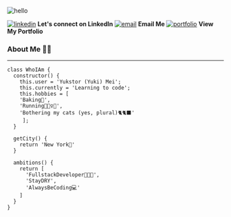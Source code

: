 ![hello](https://img.icons8.com/doodle/150/000000/hello--v1.png)

[![linkedin](https://img.icons8.com/clouds/60/000000/linkedin.png)][1] **Let's connect on LinkedIn**
[![email](https://img.icons8.com/clouds/60/000000/new-post.png)][2] **Email Me**
[![portfolio](https://img.icons8.com/clouds/60/000000/domain.png)][3] **View My Portfolio**

### About Me 👋🏼
---
```
class WhoIAm {
  constructor() {
    this.user = 'Yukstor (Yuki) Mei';
    this.currently = 'Learning to code';
    this.hobbies = [
	'Baking🍰',
	'Running🏃🏻‍♀️💨',
	'Bothering my cats (yes, plural)🐈🐈‍⬛'
     ];
  }
  
  getCity() {
    return 'New York🗽'
  }
  
  ambitions() {
    return [
      'FullstackDeveloper👩🏻‍💻',
      'StayDRY',
      'AlwaysBeCoding💻'
    ]
  }  
}
```
   
[1]: https://www.linkedin.com/in/yukstor-mei/
[2]: mailto:yukstormei@gmail.com
[3]: https://www.yukimei.dev

